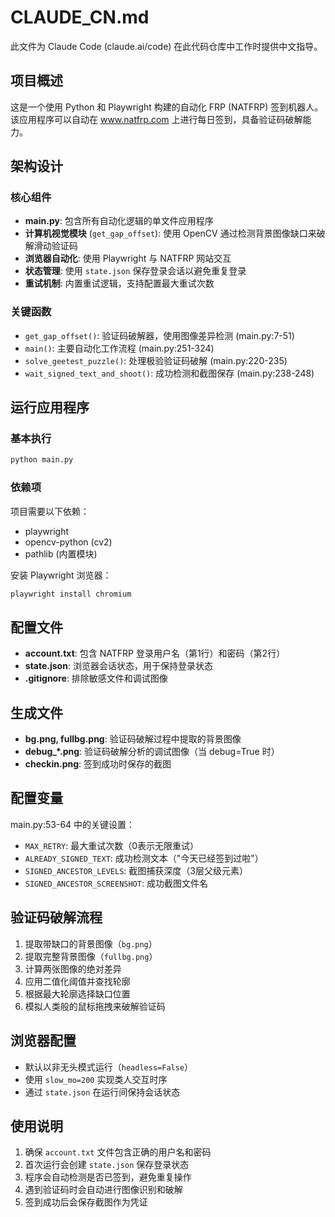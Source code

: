 # CLAUDE_CN.md

此文件为 Claude Code (claude.ai/code) 在此代码仓库中工作时提供中文指导。

## 项目概述

这是一个使用 Python 和 Playwright 构建的自动化 FRP (NATFRP) 签到机器人。该应用程序可以自动在 www.natfrp.com 上进行每日签到，具备验证码破解能力。

## 架构设计

### 核心组件

- **main.py**: 包含所有自动化逻辑的单文件应用程序
- **计算机视觉模块** (`get_gap_offset`): 使用 OpenCV 通过检测背景图像缺口来破解滑动验证码
- **浏览器自动化**: 使用 Playwright 与 NATFRP 网站交互
- **状态管理**: 使用 `state.json` 保存登录会话以避免重复登录
- **重试机制**: 内置重试逻辑，支持配置最大重试次数

### 关键函数

- `get_gap_offset()`: 验证码破解器，使用图像差异检测 (main.py:7-51)
- `main()`: 主要自动化工作流程 (main.py:251-324)
- `solve_geetest_puzzle()`: 处理极验验证码破解 (main.py:220-235)
- `wait_signed_text_and_shoot()`: 成功检测和截图保存 (main.py:238-248)

## 运行应用程序

### 基本执行
```bash
python main.py
```

### 依赖项
项目需要以下依赖：
- playwright
- opencv-python (cv2)
- pathlib (内置模块)

安装 Playwright 浏览器：
```bash
playwright install chromium
```

## 配置文件

- **account.txt**: 包含 NATFRP 登录用户名（第1行）和密码（第2行）
- **state.json**: 浏览器会话状态，用于保持登录状态
- **.gitignore**: 排除敏感文件和调试图像

## 生成文件

- **bg.png, fullbg.png**: 验证码破解过程中提取的背景图像
- **debug_*.png**: 验证码破解分析的调试图像（当 debug=True 时）
- **checkin.png**: 签到成功时保存的截图

## 配置变量

main.py:53-64 中的关键设置：
- `MAX_RETRY`: 最大重试次数（0表示无限重试）
- `ALREADY_SIGNED_TEXT`: 成功检测文本（"今天已经签到过啦"）
- `SIGNED_ANCESTOR_LEVELS`: 截图捕获深度（3层父级元素）
- `SIGNED_ANCESTOR_SCREENSHOT`: 成功截图文件名

## 验证码破解流程

1. 提取带缺口的背景图像（`bg.png`）
2. 提取完整背景图像（`fullbg.png`）
3. 计算两张图像的绝对差异
4. 应用二值化阈值并查找轮廓
5. 根据最大轮廓选择缺口位置
6. 模拟人类般的鼠标拖拽来破解验证码

## 浏览器配置

- 默认以非无头模式运行（`headless=False`）
- 使用 `slow_mo=200` 实现类人交互时序
- 通过 `state.json` 在运行间保持会话状态

## 使用说明

1. 确保 `account.txt` 文件包含正确的用户名和密码
2. 首次运行会创建 `state.json` 保存登录状态
3. 程序会自动检测是否已签到，避免重复操作
4. 遇到验证码时会自动进行图像识别和破解
5. 签到成功后会保存截图作为凭证